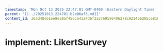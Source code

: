 ```yaml
---
timestamp: 'Mon Oct 13 2025 22:47:01 GMT-0400 (Eastern Daylight Time)'
parent: '[[../20251013_224701.b2e86af3.md]]'
content_id: 36ad48d61ee9e28af456ca41a4d6f2a3769596406278c921466205c6810a6b87
---
```


# implement: LikertSurvey
